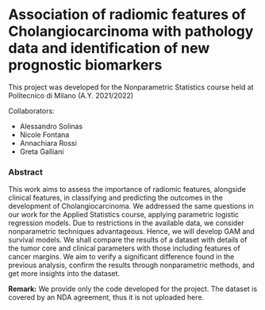 # Association of radiomic features of Cholangiocarcinoma with pathology data and identification of new prognostic biomarkers
This project was developed for the Nonparametric Statistics course held at Politecnico di Milano (A.Y. 2021/2022)


Collaborators:
- Alessandro Solinas
- Nicole Fontana
- Annachiara Rossi
- Greta Galliani

### Abstract
This work aims to assess the importance of radiomic features, alongside clinical features, in classifying and predicting the outcomes in the development 
of Cholangiocarcinoma. We addressed the same questions in our work for the Applied Statistics course, applying parametric logistic regression models. 
Due to restrictions in the available data, we consider nonparametric techniques advantageous. Hence, we will develop GAM and survival models. We shall 
compare the results of a dataset with details of the tumor core and clinical parameters with those including features of cancer margins. We aim to verify
a significant difference found in the previous analysis, confirm the results through nonparametric methods, and get more insights into the dataset.


**Remark:** We provide only the code developed for the project. The dataset is covered by an NDA agreement, thus it is not uploaded here.
